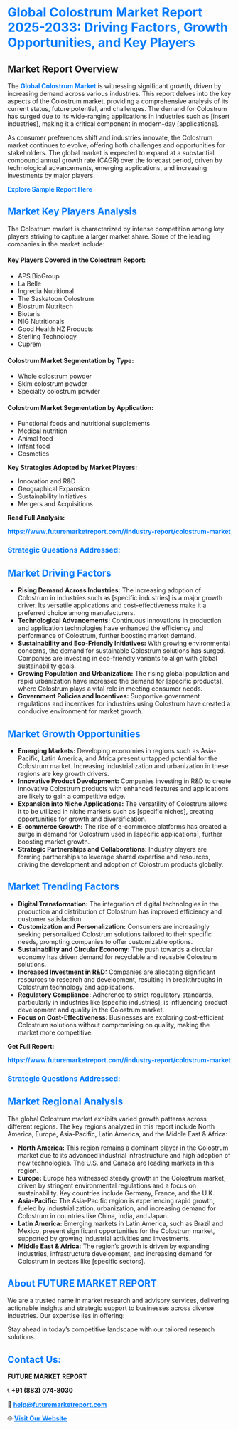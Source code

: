 <h1 style="color: #007BFF;">Global Colostrum Market Report 2025-2033: Driving Factors, Growth Opportunities, and Key Players</h1>

<section id="overview">
<h2>Market Report Overview</h2>
<p>The <a href="https://www.futuremarketreport.com//industry-report/colostrum-market" style="color: #007BFF; text-decoration: none;"><strong>Global Colostrum Market</strong></a> is witnessing significant growth, driven by increasing demand across various industries. This report delves into the key aspects of the Colostrum market, providing a comprehensive analysis of its current status, future potential, and challenges. The demand for Colostrum has surged due to its wide-ranging applications in industries such as [insert industries], making it a critical component in modern-day [applications].</p>
<p>As consumer preferences shift and industries innovate, the Colostrum market continues to evolve, offering both challenges and opportunities for stakeholders. The global market is expected to expand at a substantial compound annual growth rate (CAGR) over the forecast period, driven by technological advancements, emerging applications, and increasing investments by major players.</p>
</section>

<section id="overview">
<p><a href="https://www.futuremarketreport.com//request-sample/reportId=54297" style="color: #007BFF; text-decoration: none;"><strong>Explore Sample Report Here</strong></a></p>
</section>

<section id="key-players">
<h2 style="color: #007BFF;">Market Key Players Analysis</h2>
<p>The Colostrum market is characterized by intense competition among key players striving to capture a larger market share. Some of the leading companies in the market include:</p>
<h4>Key Players Covered in the Colostrum Report:</h4>
<ul><li>APS BioGroup</li><li>La Belle</li><li>Ingredia Nutritional</li><li>The Saskatoon Colostrum</li><li>Biostrum Nutritech</li><li>Biotaris</li><li>NIG Nutritionals</li><li>Good Health NZ Products</li><li>Sterling Technology</li><li>Cuprem</li></ul>
<h4>Colostrum Market Segmentation by Type:</h4>
<ul><li>Whole colostrum powder</li><li>Skim colostrum powder</li><li>Specialty colostrum powder</li></ul>

<h4>Colostrum Market Segmentation by Application:</h4>
<ul><li>Functional foods and nutritional supplements</li><li>Medical nutrition</li><li>Animal feed</li><li>Infant food</li><li>Cosmetics</li></ul>
<p><strong>Key Strategies Adopted by Market Players:</strong></p>
<ul>
<li>Innovation and R&D</li>
<li>Geographical Expansion</li>
<li>Sustainability Initiatives</li>
<li>Mergers and Acquisitions</li>
</ul>
</section>

<section>
<p><strong>Read Full Analysis: </strong></p><a href="https://www.futuremarketreport.com//industry-report/colostrum-market" style="color: #007BFF; text-decoration: none;"><strong>https://www.futuremarketreport.com//industry-report/colostrum-market</strong></a>
<h3 style="color: #007BFF;">Strategic Questions Addressed:</h3>
</section>

<section id="driving-factors">
<h2 style="color: #007BFF;">Market Driving Factors</h2>
<ul>
<li><strong>Rising Demand Across Industries:</strong> The increasing adoption of Colostrum in industries such as [specific industries] is a major growth driver. Its versatile applications and cost-effectiveness make it a preferred choice among manufacturers.</li>
<li><strong>Technological Advancements:</strong> Continuous innovations in production and application technologies have enhanced the efficiency and performance of Colostrum, further boosting market demand.</li>
<li><strong>Sustainability and Eco-Friendly Initiatives:</strong> With growing environmental concerns, the demand for sustainable Colostrum solutions has surged. Companies are investing in eco-friendly variants to align with global sustainability goals.</li>
<li><strong>Growing Population and Urbanization:</strong> The rising global population and rapid urbanization have increased the demand for [specific products], where Colostrum plays a vital role in meeting consumer needs.</li>
<li><strong>Government Policies and Incentives:</strong> Supportive government regulations and incentives for industries using Colostrum have created a conducive environment for market growth.</li>
</ul>
</section>

<section id="growth-opportunities">
<h2 style="color: #007BFF;">Market Growth Opportunities</h2>
<ul>
<li><strong>Emerging Markets:</strong> Developing economies in regions such as Asia-Pacific, Latin America, and Africa present untapped potential for the Colostrum market. Increasing industrialization and urbanization in these regions are key growth drivers.</li>
<li><strong>Innovative Product Development:</strong> Companies investing in R&D to create innovative Colostrum products with enhanced features and applications are likely to gain a competitive edge.</li>
<li><strong>Expansion into Niche Applications:</strong> The versatility of Colostrum allows it to be utilized in niche markets such as [specific niches], creating opportunities for growth and diversification.</li>
<li><strong>E-commerce Growth:</strong> The rise of e-commerce platforms has created a surge in demand for Colostrum used in [specific applications], further boosting market growth.</li>
<li><strong>Strategic Partnerships and Collaborations:</strong> Industry players are forming partnerships to leverage shared expertise and resources, driving the development and adoption of Colostrum products globally.</li>
</ul>
</section>

<section id="trending-factors">
<h2 style="color: #007BFF;">Market Trending Factors</h2>
<ul>
<li><strong>Digital Transformation:</strong> The integration of digital technologies in the production and distribution of Colostrum has improved efficiency and customer satisfaction.</li>
<li><strong>Customization and Personalization:</strong> Consumers are increasingly seeking personalized Colostrum solutions tailored to their specific needs, prompting companies to offer customizable options.</li>
<li><strong>Sustainability and Circular Economy:</strong> The push towards a circular economy has driven demand for recyclable and reusable Colostrum solutions.</li>
<li><strong>Increased Investment in R&D:</strong> Companies are allocating significant resources to research and development, resulting in breakthroughs in Colostrum technology and applications.</li>
<li><strong>Regulatory Compliance:</strong> Adherence to strict regulatory standards, particularly in industries like [specific industries], is influencing product development and quality in the Colostrum market.</li>
<li><strong>Focus on Cost-Effectiveness:</strong> Businesses are exploring cost-efficient Colostrum solutions without compromising on quality, making the market more competitive.</li>
</ul>
</section>

<section>
<p><strong>Get Full Report: </strong></p><a href="https://www.futuremarketreport.com//industry-report/colostrum-market" style="color: #007BFF; text-decoration: none;"><strong>https://www.futuremarketreport.com//industry-report/colostrum-market</strong></a>
<h3 style="color: #007BFF;">Strategic Questions Addressed:</h3>
</section>


<section id="regional-analysis">
<h2 style="color: #007BFF;">Market Regional Analysis</h2>
<p>The global Colostrum market exhibits varied growth patterns across different regions. The key regions analyzed in this report include North America, Europe, Asia-Pacific, Latin America, and the Middle East & Africa:</p>
<ul>
<li><strong>North America:</strong> This region remains a dominant player in the Colostrum market due to its advanced industrial infrastructure and high adoption of new technologies. The U.S. and Canada are leading markets in this region.</li>
<li><strong>Europe:</strong> Europe has witnessed steady growth in the Colostrum market, driven by stringent environmental regulations and a focus on sustainability. Key countries include Germany, France, and the U.K.</li>
<li><strong>Asia-Pacific:</strong> The Asia-Pacific region is experiencing rapid growth, fueled by industrialization, urbanization, and increasing demand for Colostrum in countries like China, India, and Japan.</li>
<li><strong>Latin America:</strong> Emerging markets in Latin America, such as Brazil and Mexico, present significant opportunities for the Colostrum market, supported by growing industrial activities and investments.</li>
<li><strong>Middle East & Africa:</strong> The region’s growth is driven by expanding industries, infrastructure development, and increasing demand for Colostrum in sectors like [specific sectors].</li>
</ul>
</section>

<footer>
<h2 style="color: #007BFF;">About FUTURE MARKET REPORT</h2>
<p>We are a trusted name in market research and advisory services, delivering actionable insights and strategic support to businesses across diverse industries. Our expertise lies in offering:</p>

<p>Stay ahead in today’s competitive landscape with our tailored research solutions.</p>

<h2 style="color: #007BFF;">Contact Us:</h2>
<p><strong>FUTURE MARKET REPORT</strong></p>
<p>📞 <strong>+91 (883) 074-8030</strong></p>
<p>📧 <strong><a href="mailto:help@futuremarketreport.com" style="color: #007BFF;">help@futuremarketreport.com</a></strong></p>
<p>🌐 <strong><a href="https://www.futuremarketreport.com/" style="color: #007BFF;">Visit Our Website</a></strong></p>
</footer>